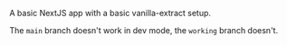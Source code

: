 A basic NextJS app with a basic vanilla-extract setup.

The `main` branch doesn't work in dev mode, the `working` branch doesn't.
